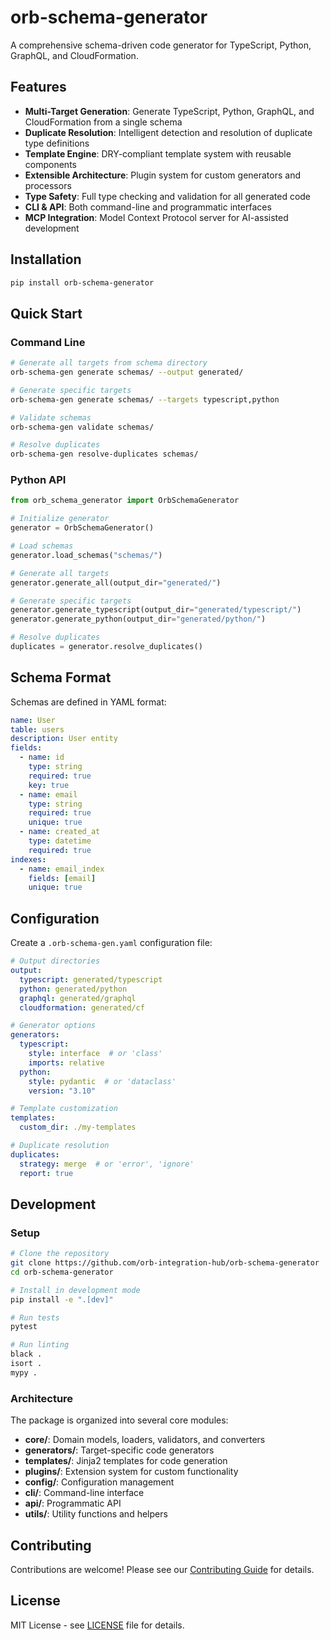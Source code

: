 # orb-schema-generator

A comprehensive schema-driven code generator for TypeScript, Python, GraphQL, and CloudFormation.

## Features

- **Multi-Target Generation**: Generate TypeScript, Python, GraphQL, and CloudFormation from a single schema
- **Duplicate Resolution**: Intelligent detection and resolution of duplicate type definitions
- **Template Engine**: DRY-compliant template system with reusable components
- **Extensible Architecture**: Plugin system for custom generators and processors
- **Type Safety**: Full type checking and validation for all generated code
- **CLI & API**: Both command-line and programmatic interfaces
- **MCP Integration**: Model Context Protocol server for AI-assisted development

## Installation

```bash
pip install orb-schema-generator
```

## Quick Start

### Command Line

```bash
# Generate all targets from schema directory
orb-schema-gen generate schemas/ --output generated/

# Generate specific targets
orb-schema-gen generate schemas/ --targets typescript,python

# Validate schemas
orb-schema-gen validate schemas/

# Resolve duplicates
orb-schema-gen resolve-duplicates schemas/
```

### Python API

```python
from orb_schema_generator import OrbSchemaGenerator

# Initialize generator
generator = OrbSchemaGenerator()

# Load schemas
generator.load_schemas("schemas/")

# Generate all targets
generator.generate_all(output_dir="generated/")

# Generate specific targets
generator.generate_typescript(output_dir="generated/typescript/")
generator.generate_python(output_dir="generated/python/")

# Resolve duplicates
duplicates = generator.resolve_duplicates()
```

## Schema Format

Schemas are defined in YAML format:

```yaml
name: User
table: users
description: User entity
fields:
  - name: id
    type: string
    required: true
    key: true
  - name: email
    type: string
    required: true
    unique: true
  - name: created_at
    type: datetime
    required: true
indexes:
  - name: email_index
    fields: [email]
    unique: true
```

## Configuration

Create a `.orb-schema-gen.yaml` configuration file:

```yaml
# Output directories
output:
  typescript: generated/typescript
  python: generated/python
  graphql: generated/graphql
  cloudformation: generated/cf

# Generator options
generators:
  typescript:
    style: interface  # or 'class'
    imports: relative
  python:
    style: pydantic  # or 'dataclass'
    version: "3.10"

# Template customization
templates:
  custom_dir: ./my-templates

# Duplicate resolution
duplicates:
  strategy: merge  # or 'error', 'ignore'
  report: true
```

## Development

### Setup

```bash
# Clone the repository
git clone https://github.com/orb-integration-hub/orb-schema-generator
cd orb-schema-generator

# Install in development mode
pip install -e ".[dev]"

# Run tests
pytest

# Run linting
black .
isort .
mypy .
```

### Architecture

The package is organized into several core modules:

- **core/**: Domain models, loaders, validators, and converters
- **generators/**: Target-specific code generators
- **templates/**: Jinja2 templates for code generation
- **plugins/**: Extension system for custom functionality
- **config/**: Configuration management
- **cli/**: Command-line interface
- **api/**: Programmatic API
- **utils/**: Utility functions and helpers

## Contributing

Contributions are welcome! Please see our [Contributing Guide](CONTRIBUTING.md) for details.

## License

MIT License - see [LICENSE](LICENSE) file for details.